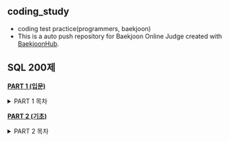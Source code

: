 ## coding_study
- coding test practice(programmers, baekjoon)
- This is a auto push repository for Baekjoon Online Judge created with [BaekjoonHub](https://github.com/BaekjoonHub/BaekjoonHub).

## SQL 200제
**[PART 1 (입문)](https://github.com/yunyeong-choi/coding_study/blob/master/SQL_200%EC%A0%9C/PART1_%EC%9E%85%EB%AC%B81_15.sql)**
  <details>
   <summary>PART 1 목차</summary>
 
 > 001.특정열 선택 <br/> 
 > 002. 모든열 출력 <br/> 
 > 003. 칼럼별칭 사용 alias  <br/> 
 > 004. 연결연산자 ||, CONCAT⭐ <br/> 
 > 005. 중복된 테이블 제거하여 선택 DISTINCT <br/> 
 > 006. 데이터 정렬 ORDER BY (실행순서 마지막) <br/> 
 > 007. WHERE절, 숫자 데이터 검색 <br/> 
 > 008. WHERE절, 문자와 날짜 검색 <br/> 
 > 009. 산술연산자 <br/> 
 > 010. 비교연산자 1 ≤  <br/> 
 > 011. 비교연산자 2 BETWEEN AND <br/> 
 > 012. 비교연산자 LIKE <br/> 
 > 013. 비교연산자 IS NULL (연산자로 비교불가)

  </details>

**[PART 2 (기초)](https://github.com/yunyeong-choi/coding_study/blob/master/SQL_200%EC%A0%9C/PART2_%EA%B8%B0%EC%B4%8816_40.sql)**
  <details>
   <summary>PART 2 목차</summary>
 
 > 016.대소문자 변환 UPPER, LOWER, INITCAP <br/> 
 > 017. 문자에서 특정 철자 추출 SUBSTR <br/> 
 > 018. 문자열 길이 출력 LENGTH  <br/> 
 > 019. 문자에서 특정 철자의 위치 출력 INSTR <br/> 
 > 020. 특정 철자를 다른 철자로 변경 REPLACE,REGEXP_REPLACE <br/> 
 > 021. 특정 철자를 N개 만큼 채우기 LPAD, RPAD <br/> 
 > 022. ⭐특정 철자 잘라내기 TRIM <br/> 
 > 023. 반올림 ROUND <br/> 
 > 024. 숫자 버리고 출력 TRUNC <br/> 
 > 025. 나눈 나머지 값 출력 MOD <br/> 
 > 026. ⭐날짜 간 개월수 출력 MONTHS_BETWEEN <br/> 
 > 027. ⭐개월수 더한 날짜 출력 ADD_MONTHS <br/> 
 > 028. ⭐ 특정 날짜 뒤에 오는 요일 날짜 출력  NEXT_DAY <br/> 
 > 029. ⭐특정 날짜가 있는 달의 마지막 날짜 출력 LAST_DAY  <br/>
 > 030. 문자형으로 데이터 형태 변환 TO_CHAR <br/>
 > 031. 날짜형으로 데이터 형태 변환 TO_DATE <br/>
 > 032. 암시적 형변환 <br/>
 > 033.⭐null값 대신 다른 데이터 출력 NVL, NVL2 <br/>
 > 034.⭐IF문, DECODE (MYSQL : CASE~WHEN~ELSE) <br/>
 > 035.⭐IF문 구현 CASE~WHEN <br/>
 > 036. 최대값 MAX <br/>
 > 037. 최소값 MIN <br/>
 > 038. 평균값 AVG <br/> 
 > 039. 총합계 출력 SUM <br/>
 > 040. 개수 출력 COUNT
 
  </details>
